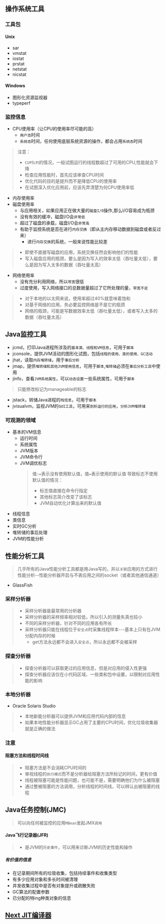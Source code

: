 ## 操作系统工具

### 工具包
#### Unix
- sar
- vmstat
- iostat
- prstat
- netstat
- nicstat
#### Windows
- 图形化资源监视器
- typeperf

### 监控信息
- CPU使用率（让CPU的使用率尽可能的高）
	- `用户态`时间
	- `系统态`时间，任何使用底层系统资源的操作，都会占用`系统态`时间
> 注意：
> -  `CUP队列`的情况，一般试图运行的线程数超过了可用的CPU,性能就会下降
> -  检查应用性能时，首先应该审查CPU时间
> -  优化代码的目的是提升而不是降低CPU的使用率
> -  在试图深入优化应用前，应该先弄清楚为何CPU使用率低
- 内存使用率
- 磁盘使用率
	- 与应用相关，如果应用正在做大量的`磁盘I/O`操作,那么I/O容易成为瓶颈
	- 没有有效的缓冲，磁盘I/O会`非常低`
	- 超过了磁盘的承载，磁盘I/O会`非常高`
	- 有助于监控系统是否在进行`内存交换`（即从主内存移动数据到磁盘或者反过来）
		- 进行`内存交换`的系统，一般来说性能比较差
> - 即使不直接写磁盘的应用，系统交换任然会影响他们的性能
> - 写入磁盘应用的瓶颈，要么是因为写入的效率太低（吞吐量太低），要么是因为写入太多的数据（吞吐量太高）
- 网络使用率
	- 没有充分利用网络，所以`带宽`很低
	- 过度使用，写入网络接口的总数据量超过了它所处理的量，`带宽不足`
>  - 对于本地的以太网来说，使用率超过40%就意味着饱和
>  - 对基于网络的应用，务必要监控网络是不是它的瓶颈
>  - 网络的瓶颈，可能是写数据效率太低（吞吐量太低），或者写入太多的数据（吞吐量太高）


## Java监控工具
- jcmd，打印Java进程所涉及的`基本类、线程和VM信息`，可用于`脚本`
- jconsole，提供JVM活动的图形化试图，包括`线程的使用、类的使用、GC活动`
- jhat，读取`内存堆转储`，用于`事后分析`
- jmap，提供`堆转储和其他JVM使用信息`，可用于`脚本`,`堆转储`必须在`事后分析工具`中使用
- jinfo，查看`JVM系统属性`，可以`动态设置`一些系统属性，可用于`脚本`
> 只能修改标记为manageable的标志
- jstack，转储Java进程的`栈信息`，可用于`脚本`
- jvisualvm，监视JVM的`GUI工具`，可用来`剖析运行的应用`，`分析JVM堆转储`

### 可观测的领域
- 基本的VM信息
	- 运行时间
	- 系统属性
	- JVM版本
	- JVM命令行
	- JVM调优标志
		> 值`:=`表示没有使用默认值，值`=`表示使用的默认值
		> 导致标志不使用默认值的情况：
		> - 标志值直接在命令行指定
		> - 其他标志简介改变了该标志
		> - JVM自动优化计算出来的默认值
- 线程信息
- 类信息
- 实时GC分析
- 堆转储的事后处理
- JVM的性能分析

## 性能分析工具
> 几乎所有的Java性能分析工具都是用Java写的，并以`关联`应用的方式进行性能分析--性能分析器开启与不表应用之间的socket（或者其他通信通道）
- GlassFish

### 采样分析器
> - 采样分析器是最常用的分析器
> - 采样分析器的采样频率相对较低，所以引入的测量失真也较小
> - 不同的采样分析器，针对不同的应用各有所长
> - 采样分析器只能在线程位于`安全点`时采集线程样本---基本上只有在JVM分配内存的时候
> 	- get方法永远都不会进入`安全点`，所以永远都不会被采样

### 探查分析器
> - 探查分析器可以获取更过的应用信息，但是对应用的侵入性更强
> - 探查分析器应该仅在小代码区域、一些类和包中设置，以限制对应用性能的影响

### 本地分析器
- Oracle Solaris Studio
> - 本地新能分析器可以提供JVM和应用代码内部的信息
> - 如果本地性能分析器显示GC占用了主要的CPU时间，优化垃圾收集器就是正确的做法

### 注意
#### 阻塞方法和线程时间线
> - 阻塞方法是不会消耗CPU时间的
> - 审视线程的`执行模式`而不是分析器给阻塞方法所标记的时间，更有价值
> - 线程被阻塞可能是性能问题，也可能不是，需要明确他们为什么被阻塞
> - 通过整被阻塞的方法调用，分析线程的时间线，可以辨认出被阻塞的线程


## Java任务控制(JMC)
> 可以向任何被监控的应用`MBean`发起JMX`调用`
#### Java飞行记录器(JFR)

> - 是JVM的`历史事件`，可以用来诊断JVM的历史性能和操作
##### 有价值的信息
- 在记录期间所有的垃圾收集，包括持续事件和收集类型
- 有多少应用对象和多长时间被清理
- 并发收集过程中是否有对象提升或疏散失败
- GC算法的配置参数
- 已分配的特ing种类对象的信息


## [Next JIT编译器](./JIT.md)
